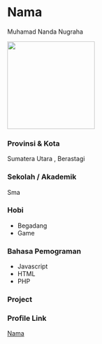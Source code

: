 # Nama
 Muhamad Nanda Nugraha

 <img src="https://https://encrypted-tbn0.gstatic.com/images?q=tbn:ANd9GcQ4gFCLatZYABTztHAL8T-n711FPr3DWzus6Q&usqp=CAU" width="200" height="200" align="center"/>

 ### Provinsi & Kota

 Sumatera Utara , Berastagi

 ### Sekolah / Akademik

Sma

 ### Hobi

 - Begadang
 - Game


 ### Bahasa Pemograman 

 - Javascript
 - HTML
 - PHP

 ### Project



 ### Profile Link

 [Nama](https://github.com/lo9ic)
